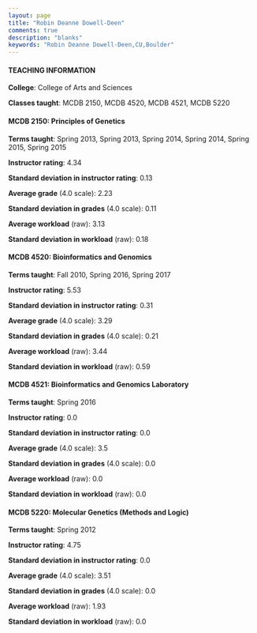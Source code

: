 ```yaml
---
layout: page
title: "Robin Deanne Dowell-Deen" 
comments: true
description: "blanks"
keywords: "Robin Deanne Dowell-Deen,CU,Boulder"
---
```

<head>
<script src="https://ajax.googleapis.com/ajax/libs/jquery/2.1.3/jquery.min.js"></script>
<script src="https://dl.dropboxusercontent.com/s/pc42nxpaw1ea4o9/highcharts.js?dl=0"></script>
<!-- <script src="../assets/js/highcharts.js"></script> -->
<style type="text/css">@font-face {
	font-family: "Bebas Neue";
	src: url(https://www.filehosting.org/file/details/544349/BebasNeue Regular.otf) format("opentype");
	}
	h1.Bebas { 
		font-family: "Bebas Neue", Verdana, Tahoma;
	}
</style>
</head>
	   
#### TEACHING INFORMATION

**College**: College of Arts and Sciences

**Classes taught**: MCDB 2150, MCDB 4520, MCDB 4521, MCDB 5220

#### MCDB 2150: Principles of Genetics

**Terms taught**: Spring 2013, Spring 2013, Spring 2014, Spring 2014, Spring 2015, Spring 2015

**Instructor rating**: 4.34

**Standard deviation in instructor rating**: 0.13

**Average grade** (4.0 scale): 2.23

**Standard deviation in grades** (4.0 scale): 0.11

**Average workload** (raw): 3.13

**Standard deviation in workload** (raw): 0.18

#### MCDB 4520: Bioinformatics and Genomics

**Terms taught**: Fall 2010, Spring 2016, Spring 2017

**Instructor rating**: 5.53

**Standard deviation in instructor rating**: 0.31

**Average grade** (4.0 scale): 3.29

**Standard deviation in grades** (4.0 scale): 0.21

**Average workload** (raw): 3.44

**Standard deviation in workload** (raw): 0.59

#### MCDB 4521: Bioinformatics and Genomics Laboratory

**Terms taught**: Spring 2016

**Instructor rating**: 0.0

**Standard deviation in instructor rating**: 0.0

**Average grade** (4.0 scale): 3.5

**Standard deviation in grades** (4.0 scale): 0.0

**Average workload** (raw): 0.0

**Standard deviation in workload** (raw): 0.0

#### MCDB 5220: Molecular Genetics (Methods and Logic)

**Terms taught**: Spring 2012

**Instructor rating**: 4.75

**Standard deviation in instructor rating**: 0.0

**Average grade** (4.0 scale): 3.51

**Standard deviation in grades** (4.0 scale): 0.0

**Average workload** (raw): 1.93

**Standard deviation in workload** (raw): 0.0

